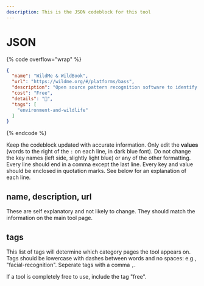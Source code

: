 ```yaml
---
description: This is the JSON codeblock for this tool
---
```


# JSON

{% code overflow="wrap" %}
```json
{
  "name": "WildMe & WildBook",
  "url": "https://wildme.org/#/platforms/bass",
  "description": "Open source pattern recognition software to identify unique whales, sharks, zebras, jaguars, skunks, fish and much more.",
  "cost": "Free",
  "details": "🐳",
  "tags": [
    "environment-and-wildlife"
  ]
}
```
{% endcode %}

Keep the codeblock updated with accurate information. Only edit the **values** (words to the right of the `:` on each line, in dark blue font). Do not change the key names (left side, slightly light blue) or any of the other formatting. Every line should end in a comma except the last line. Every key and value should be enclosed in quotation marks. See below for an explanation of each line.&#x20;

## name, description, url

These are self explanatory and not likely to change. They should match the information on the main tool page.

## tags

This list of tags will determine which category pages the tool appears on. Tags should be lowercase with dashes between words and no spaces: e.g., "facial-recognition". Seperate tags with a comma `,`.

If a tool is completely free to use, include the tag "free".

